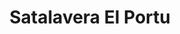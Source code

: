 ---
title: "Satalavera El Portu"
url: /talavera-de-la-reina/satalavera-el-portu/
shop: teléfono móvil
---